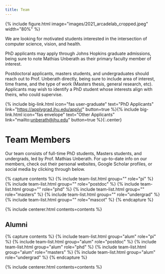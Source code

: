 ```yaml
---
title: Team
---
```


<!-- section dark -->
<!-- section background images/banner.jpg -->

{% include figure.html image="images/2021_arcadelab_cropped.jpeg" width="80%" %}

We are looking for motivated students interested in the intersection of computer science, vision,
and health.

PhD applicants may apply through Johns Hopkins graduate admissions, being sure to note Mathias
Unberath as their primary faculty member of interest.

Postdoctoral applicants, masters students, and undergraduates should reach out to Prof. Unberath
directly, being sure to include area of interest, time frame, and the type of work (Masters thesis,
general research, etc). Applicants may wish to identify a PhD student whose interests align with
theirs, who could supervise.

{%
  include big-link.html
  icon="fas user-graduate"
  text="PhD Applicants"
  link="https://applygrad.jhu.edu/apply/"
  button=true
%}{%
  include big-link.html
  icon="fas envelope"
  text="Other Applicants"
  link="mailto:unberath@jhu.edu"
  button=true
%}{:.center}

<!-- section break -->

# <i class="fas fa-users"></i>Team Members

Our team consists of full-time PhD students, Masters students, and undergrads, led by Prof. Mathias Unberath. For up-to-date info on our members, check out their personal websites, Google Scholar profiles, or social media by clicking through below.

<!-- section break -->

{% capture contents %}
{% include team-list.html group="" role="pi" %}
{% include team-list.html group="" role="postdoc" %}
{% include team-list.html group="" role="phd" %}
{% include team-list.html group="" role="masters" %}
{% include team-list.html group="" role="undergrad" %}
{% include team-list.html group="" role="mascot" %}
{% endcapture %}

{% include centerer.html contents=contents %}

<!-- section break -->

## Alumni

{% capture contents %}
{% include team-list.html group="alum" role="pi" %}
{% include team-list.html group="alum" role="postdoc" %}
{% include team-list.html group="alum" role="phd" %}
{% include team-list.html group="alum" role="masters" %}
{% include team-list.html group="alum" role="undergrad" %}
{% endcapture %}

{% include centerer.html contents=contents %}
